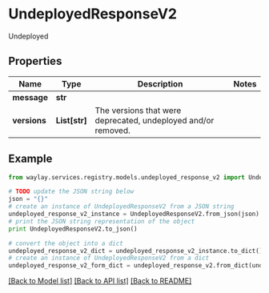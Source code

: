 # UndeployedResponseV2

Undeployed

## Properties

Name | Type | Description | Notes
------------ | ------------- | ------------- | -------------
**message** | **str** |  | 
**versions** | **List[str]** | The versions that were deprecated, undeployed and/or removed. | 

## Example

```python
from waylay.services.registry.models.undeployed_response_v2 import UndeployedResponseV2

# TODO update the JSON string below
json = "{}"
# create an instance of UndeployedResponseV2 from a JSON string
undeployed_response_v2_instance = UndeployedResponseV2.from_json(json)
# print the JSON string representation of the object
print UndeployedResponseV2.to_json()

# convert the object into a dict
undeployed_response_v2_dict = undeployed_response_v2_instance.to_dict()
# create an instance of UndeployedResponseV2 from a dict
undeployed_response_v2_form_dict = undeployed_response_v2.from_dict(undeployed_response_v2_dict)
```
[[Back to Model list]](../README.md#documentation-for-models) [[Back to API list]](../README.md#documentation-for-api-endpoints) [[Back to README]](../README.md)



